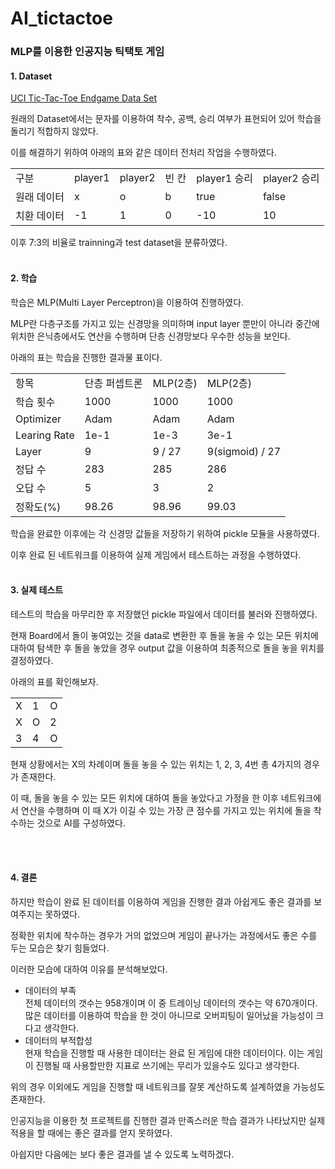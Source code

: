 # AI_tictactoe

<h3>MLP를 이용한 인공지능 틱택토 게임</h3>

<h4>1. Dataset</h4>
<a href="https://archive.ics.uci.edu/ml/datasets/Tic-Tac-Toe+Endgame">UCI Tic-Tac-Toe Endgame Data Set</a>

원래의 Dataset에서는 문자를 이용하여 착수, 공백, 승리 여부가 표현되어 있어 학습을 돌리기 적합하지 않았다.

이를 해결하기 위하여 아래의 표와 같은 데이터 전처리 작업을 수행하였다.

<table>
  <tr>
    <td>구분</td>
    <td>player1</td>
    <td>player2</td>
    <td>빈 칸</td>
    <td>player1 승리</td>
    <td>player2 승리</td>
  </tr>
  <tr>
    <td>원래 데이터</td>
    <td>x</td>
    <td>o</td>
    <td>b</td>
    <td>true</td>
    <td>false</td>
  </tr>
  <tr>
    <td>치환 데이터</td>
    <td>-1</td>
    <td>1</td>
    <td>0</td>
    <td>-10</td>
    <td>10</td>
  </tr>
</table>

이후 7:3의 비율로 trainning과 test dataset을 분류하였다.
<br><br>
<h4>2. 학습</h4>
 학습은 MLP(Multi Layer Perceptron)을 이용하여 진행하였다.

MLP란 다층구조를 가지고 있는 신경망을 의미하며 input layer 뿐만이 아니라 중간에 위치한 은닉층에서도 연산을 수행하며 단층 신경망보다 우수한 성능을 보인다.

아래의 표는 학습을 진행한 결과물 표이다.
<table>
  <tr>
    <td>항목</td>
    <td>단층 퍼셉트론</td>
    <td>MLP(2층)</td>
    <td>MLP(2층)</td>
  </tr>
  
  <tr>
    <td>학습 횟수</td>
    <td>1000</td>
    <td>1000</td>
    <td>1000</td>
  </tr>
  
  <tr>
    <td>Optimizer</td>
    <td>Adam</td>
    <td>Adam</td>
    <td>Adam</td>
  </tr>
  
  <tr>
    <td>Learing Rate</td>
    <td>1e-1</td>
    <td>1e-3</td>
    <td>3e-1</td>
  </tr>
  
  <tr>
    <td>Layer</td>
    <td>9</td>
    <td>9 / 27</td>
    <td>9(sigmoid) / 27</td>
  </tr>
  
  <tr>
    <td>정답 수</td>
    <td>283</td>
    <td>285</td>
    <td>286</td>
  </tr>
  
  <tr>
    <td>오답 수</td>
    <td>5</td>
    <td>3</td>
    <td>2</td>
  </tr>
  
  <tr>
    <td>정확도(%)</td>
    <td>98.26</td>
    <td>98.96</td>
    <td>99.03</td>
  </tr>
</table>

학습을 완료한 이후에는 각 신경망 값들을 저장하기 위하여 pickle 모듈을 사용하였다.

이후 완료 된 네트워크를 이용하여 실제 게임에서 테스트하는 과정을 수행하였다.
<br><br>
<h4>3. 실제 테스트</h4>

 테스트의 학습을 마무리한 후 저장했던 pickle 파일에서 데이터를 불러와 진행하였다.
 
 현재 Board에서 돌이 놓여있는 것을 data로 변환한 후 돌을 놓을 수 있는 모든 위치에 대하여 탐색한 후 돌을 놓았을 경우 output 값을 이용하여 최종적으로 돌을 놓을 위치를 결정하였다.
 
 아래의 표를 확인해보자.
 
 <table>
  <tr>
    <td>X</td>
    <td>1</td>
    <td>O</td>
  </tr>
  
  <tr>
    <td>X</td>
    <td>O</td>
    <td>2</td>
  </tr>
  
  <tr>
    <td>3</td>
    <td>4</td>
    <td>O</td>
  </tr>
 </table>
 
 현재 상황에서는 X의 차례이며 돌을 놓을 수 있는 위치는 1, 2, 3, 4번 총 4가지의 경우가 존재한다.
 
 이 때, 돌을 놓을 수 있는 모든 위치에 대하여 돌을 놓았다고 가정을 한 이후 네트워크에서 연산을 수행하며 이 때 X가 이길 수 있는 가장 큰 점수를 가지고 있는 위치에 돌을 착수하는 것으로 AI를 구성하였다.
 
 <br><br>
 <h4>4. 결론</h4>
 
 하지만 학습이 완료 된 데이터를 이용하여 게임을 진행한 결과 아쉽게도 좋은 결과를 보여주지는 못하였다.
 
 정확한 위치에 착수하는 경우가 거의 없었으며 게임이 끝나가는 과정에서도 좋은 수를 두는 모습은 찾기 힘들었다.
 
 이러한 모습에 대하여 이유를 분석해보았다.
 
 <ul>
  <li>데이터의 부족</li> 
  전체 데이터의 갯수는 958개이며 이 중 트레이닝 데이터의 갯수는 약 670개이다. 많은 데이터를 이용하여 학습을 한 것이 아니므로 오버피팅이 일어났을 가능성이 크다고 생각한다.
  <li>데이터의 부적합성</li>
  현재 학습을 진행할 때 사용한 데이터는 완료 된 게임에 대한 데이터이다. 이는 게임이 진행될 때 사용할만한 지표로 쓰기에는 무리가 있을수도 있다고 생각한다.
 </ul>
 
 위의 경우 이외에도 게임을 진행할 때 네트워크를 잘못 계산하도록 설계하였을 가능성도 존재한다.
 
 인공지능을 이용한 첫 프로젝트를 진행한 결과 만족스러운 학습 결과가 나타났지만 실제 적용을 할 때에는 좋은 결과를 얻지 못하였다.
 
 아쉽지만 다음에는 보다 좋은 결과를 낼 수 있도록 노력하겠다.
